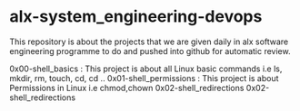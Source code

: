 # alx-system_engineering-devops 
This repository is about the projects that we are given daily in alx software engineering programme to do and pushed into github for automatic review. 

0x00-shell_basics : This project is about all Linux basic commands i.e ls, mkdir, rm, touch, cd, cd ..
0x01-shell_permissions : This project is about Permissions in Linux i.e chmod,chown
0x02-shell_redirections
0x02-shell_redirections
